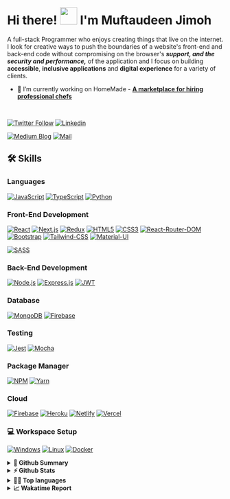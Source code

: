 # Hi there! <img src="https://media.tenor.com/Wx9IEmZZXSoAAAAi/hi.gif" width="40" height="40" /> I'm Muftaudeen Jimoh
 A full-stack Programmer who enjoys creating things that live on the internet. I look for creative ways to push the boundaries of a website's front-end and back-end code without compromising on the browser's ***support, and the security and performance,*** of the application and I focus on building **accessible**, **inclusive applications** and **digital experience** for a variety of clients. 



<!-- - 🔭 I’m currently working on **[Dee-M](https://github.com/Exclusiveideas/Dee-M)** -->
- 🌱 I’m currently working on HomeMade - **[A marketplace for hiring professional chefs](https://github.com/Exclusiveideas/home-made-v2)**
<br />

[![Twitter Follow](https://img.shields.io/twitter/follow/muftaujimoh01?color=%231DA1F2&logo=Twitter&style=for-the-badge)](https://twitter.com/@muftaujimoh01) 
[![Linkedin](https://img.shields.io/badge/LinkedIn-0077B5?style=for-the-badge&logo=linkedin&logoColor=white)](https://www.linkedin.com/in/muftau) 
<!-- [![Website](https://img.shields.io/badge/website-000000?style=for-the-badge&logo=WebMoney&logoColor=white)](https://exclusiveideas.vercel.app) 
[![Resume](https://camo.githubusercontent.com/1703529ec72a87cde0bb2cd12c4c6ecf9d939483be1faba6a31629e1e4d6e51b/68747470733a2f2f696d672e736869656c64732e696f2f62616467652f526573756d652d3432383546343f7374796c653d666f722d7468652d6261646765266c6f676f3d726561642d7468652d646f6373266c6f676f436f6c6f723d7768697465)](https://firebasestorage.googleapis.com/v0/b/exclusiveideas-c9470.appspot.com/o/gitHub_pictures%2FFullstack_resume.pdf?alt=media&token=d8c28e44-1398-49c7-9456-b0dc9d2bfaea) -->

[![Medium Blog](https://cdn.iconscout.com/icon/free/png-512/free-medium-10506615-8461542.png?f=webp&w=256)](https://medium.com/@muftaudeenjimoh)
[![Mail](https://cdn.iconscout.com/icon/free/png-512/free-gmail-2923657-2416660.png?f=webp&w=256)](mailto:muftau201@gmail.com)

## 🛠️ Skills

### Languages
[![JavaScript](https://img.shields.io/badge/JavaScript-323330?style=for-the-badge&logo=javascript&logoColor=F7DF1E)](https://github.com/Exclusiveideas)
[![TypeScript](https://img.shields.io/badge/TypeScript-007ACC?style=for-the-badge&logo=typescript&logoColor=white)](https://github.com/Exclusiveideas)
[![Python](https://img.shields.io/badge/Python-3776AB?logo=python&logoColor=fff)](#)

### Front-End Development
[![React](https://img.shields.io/badge/React-20232A?style=for-the-badge&logo=react&logoColor=61DAFB)](https://github.com/Exclusiveideas)
[![Next.js](https://img.shields.io/badge/next.js-000000?style=for-the-badge&logo=nextdotjs&logoColor=white)](https://github.com/Exclusiveideas)
[![Redux](https://img.shields.io/badge/Redux-593D88?style=for-the-badge&logo=redux&logoColor=white)](https://github.com/Exclusiveideas)
[![HTML5](https://img.shields.io/badge/HTML5-E34F26?style=for-the-badge&logo=html5&logoColor=white)](https://github.com/Exclusiveideas)
[![CSS3](https://img.shields.io/badge/CSS3-1572B6?style=for-the-badge&logo=css3&logoColor=white)](https://github.com/Exclusiveideas)
[![React-Router-DOM](https://img.shields.io/badge/React_Router-CA4245?style=for-the-badge&logo=react-router&logoColor=white)](https://github.com/Exclusiveideas)
[![Bootstrap](https://img.shields.io/badge/Bootstrap-563D7C?style=for-the-badge&logo=bootstrap&logoColor=white)](https://github.com/Exclusiveideas)
[![Tailwind-CSS](https://img.shields.io/badge/Tailwind_CSS-38B2AC?style=for-the-badge&logo=tailwind-css&logoColor=white)](https://github.com/Exclusiveideas)
[![Material-UI](https://img.shields.io/badge/Material%20UI-007FFF?style=for-the-badge&logo=mui&logoColor=white)](https://github.com/Exclusiveideas)
<!-- [![Chakra-UI](https://img.shields.io/badge/Chakra--UI-319795?style=for-the-badge&logo=chakra-ui&logoColor=white)](https://github.com/Exclusiveideas) -->
<!-- [![Ant-Design](https://img.shields.io/badge/Ant%20Design-1890FF?style=for-the-badge&logo=antdesign&logoColor=white)](https://github.com/Exclusiveideas) -->
<!--[![Font-Awesome](https://img.shields.io/badge/Font_Awesome-339AF0?style=for-the-badge&logo=fontawesome&logoColor=white)](https://github.com/Exclusiveideas) -->
[![SASS](https://img.shields.io/badge/Sass-CC6699?style=for-the-badge&logo=sass&logoColor=white)](https://github.com/Exclusiveideas)


### Back-End Development
[![Node.js](https://img.shields.io/badge/Node.js-339933?style=for-the-badge&logo=nodedotjs&logoColor=white)](https://github.com/Exclusiveideas)
[![Express.js](https://img.shields.io/badge/Express.js-000000?style=for-the-badge&logo=express&logoColor=white)](https://github.com/Exclusiveideas)
[![JWT](https://img.shields.io/badge/JWT-000000?style=for-the-badge&logo=JSON%20web%20tokens&logoColor=white)](https://github.com/Exclusiveideas)


### Database
[![MongoDB](https://img.shields.io/badge/MongoDB-4EA94B?style=for-the-badge&logo=mongodb&logoColor=white)](https://github.com/Exclusiveideas)
[![Firebase](https://img.shields.io/badge/firebase-ffca28?style=for-the-badge&logo=firebase&logoColor=black)](https://github.com/Exclusiveideas)

### Testing 
[![Jest](https://img.shields.io/badge/Jest-C21325?style=for-the-badge&logo=jest&logoColor=white)](https://github.com/Exclusiveideas)
[![Mocha](https://img.shields.io/badge/Mocha-8D6748?style=for-the-badge&logo=Mocha&logoColor=white)](https://github.com/Exclusiveideas)

### Package Manager
[![NPM](https://img.shields.io/badge/npm-CB3837?style=for-the-badge&logo=npm&logoColor=white)](https://github.com/Exclusiveideas)
[![Yarn](https://img.shields.io/badge/Yarn-2C8EBB?style=for-the-badge&logo=yarn&logoColor=white)](https://github.com/Exclusiveideas)

### Cloud
[![Firebase](https://img.shields.io/badge/firebase-ffca28?style=for-the-badge&logo=firebase&logoColor=black)](https://github.com/Exclusiveideas)
[![Heroku](https://img.shields.io/badge/Heroku-430098?style=for-the-badge&logo=heroku&logoColor=white)](https://github.com/Exclusiveideas)
[![Netlify](https://img.shields.io/badge/Netlify-00C7B7?style=for-the-badge&logo=netlify&logoColor=white)](https://github.com/Exclusiveideas)
[![Vercel](https://img.shields.io/badge/Vercel-000000?style=for-the-badge&logo=vercel&logoColor=white)](https://github.com/Exclusiveideas)

<!-- 
### Education
[![Coursera](https://img.shields.io/badge/Coursera-0056D2?style=for-the-badge&logo=Coursera&logoColor=white)](https://github.com/Exclusiveideas)
[![Khan Academy](https://img.shields.io/badge/Khan%20Academy-14BF96?style=for-the-badge&logo=Khan%20Academy&logoColor=white)](https://github.com/Exclusiveideas)
[![Udacity](https://img.shields.io/badge/Udacity-grey?style=for-the-badge&logo=udacity&logoColor=#5FCFEE)]() -->

### 💻 Workspace Setup
[![Windows](https://custom-icon-badges.demolab.com/badge/Windows-0078D6?logo=windows11&logoColor=white)]()
[![Linux](https://img.shields.io/badge/Linux-FCC624?style=for-the-badge&logo=linux&logoColor=black)]()
[![Docker](https://img.shields.io/badge/Docker-2496ED?logo=docker&logoColor=fff)](#)


<details>
  <summary><b>🚀 Github Summary</b></summary>
<a href="https://github.com/Exclusiveideas">
<img align="center" src="https://github-profile-summary-cards.vercel.app/api/cards/profile-details?username=Exclusiveideas&theme=tokyonight" />
</a>
</details>

<details>
  <summary><b>⚡ Github Stats</b></summary>
 <a href="https://github.com/Exclusiveideas">
  <img align="center" src="https://github-readme-stats.vercel.app/api?username=Exclusiveideas&hide=contribs,prs&show_icons=true&theme=tokyonight" />
</a> 
</details>

<details>
  <summary><b>👨‍💻 Top languages</b></summary>
  <p>Top Languages does not indicate my skill level or anything like that; it's a GitHub metric to determine which languages have the most code on GitHub.</p>
<a href="https://github.com/Exclusiveideas">
  <img align="center" src="https://github-readme-stats.vercel.app/api/top-langs/?username=Exclusiveideas&layout=compact&theme=tokyonight" />
</a>  
</details>

<!-- <details>
  <summary><b>📈 Trophy Stats</b></summary>
<a href="https://github.com/Exclusiveideas">
  <img align="center" src="https://github-profile-trophy.vercel.app/?username=Exclusiveideas" />
</a>
</details> -->
<!-- 
<details>
  <summary><b>📈 Streak Stats</b></summary>
<a href="https://github.com/Exclusiveideas">
  <img align="center" src="https://github-readme-streak-stats.herokuapp.com/?user=Exclusiveideas" />
</a>
</details> -->

 
<details>
  <summary><b>📈 Wakatime Report</b></summary>
<a href="https://github.com/Exclusiveideas">
  <img align="center" src="https://github-readme-stats.vercel.app/api/wakatime?username=Muftau&theme=tokyonight&layout=compact" />
</a>
</details>

<!--

- 👯 I’m looking to collaborate on ...
- 🤔 I’m looking for help with ...
- 💬 Ask me about ...
- 📫 How to reach me: ...
- ⚡ Fun fact: ...
-->


<!--- Memories

old site: https://exclusiveideas.vercel.app  -->
